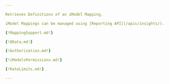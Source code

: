 ```yaml
---

Retrieves Definitions of an iModel Mapping.

iModel Mappings can be managed using [Reporting API](/apis/insights/).

{!MappingSupport.md!}

{!OData.md!}

{!Authorization.md!}

{!iModelsPermissions.md!}

{!RateLimits.md!}

---
```

